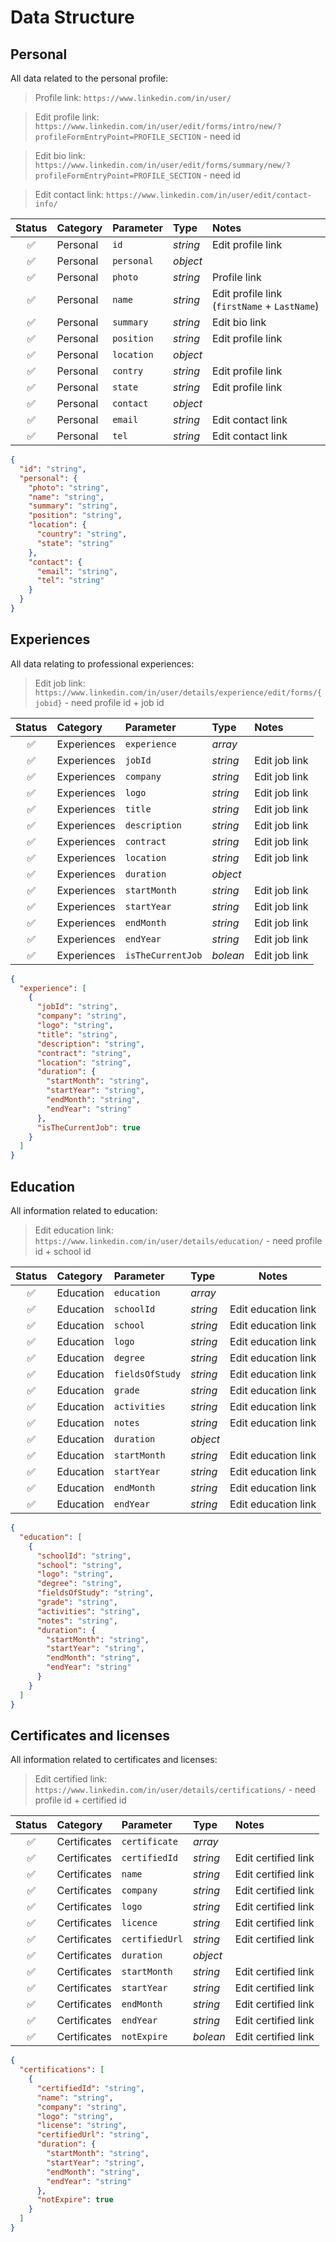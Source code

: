 # Data Structure

## Personal

All data related to the personal profile:

> Profile link: `https://www.linkedin.com/in/user/`

> Edit profile link: `https://www.linkedin.com/in/user/edit/forms/intro/new/?profileFormEntryPoint=PROFILE_SECTION` - need id

> Edit bio link: `https://www.linkedin.com/in/user/edit/forms/summary/new/?profileFormEntryPoint=PROFILE_SECTION` - need id

> Edit contact link: `https://www.linkedin.com/in/user/edit/contact-info/`

|       Status       | Category | Parameter  | Type     | Notes                                        |
| :----------------: | :------- | :--------- | :------- | :------------------------------------------- |
| :white_check_mark: | Personal | `id`       | _string_ | Edit profile link                            |
| :white_check_mark: | Personal | `personal` | _object_ |                                              |
| :white_check_mark: | Personal | `photo`    | _string_ | Profile link                                 |
| :white_check_mark: | Personal | `name`     | _string_ | Edit profile link (`firstName` + `LastName`) |
| :white_check_mark: | Personal | `summary`  | _string_ | Edit bio link                                |
| :white_check_mark: | Personal | `position` | _string_ | Edit profile link                            |
| :white_check_mark: | Personal | `location` | _object_ |                                              |
| :white_check_mark: | Personal | `contry`   | _string_ | Edit profile link                            |
| :white_check_mark: | Personal | `state`    | _string_ | Edit profile link                            |
| :white_check_mark: | Personal | `contact`  | _object_ |                                              |
| :white_check_mark: | Personal | `email`    | _string_ | Edit contact link                            |
| :white_check_mark: | Personal | `tel`      | _string_ | Edit contact link                            |

```json
{
  "id": "string",
  "personal": {
    "photo": "string",
    "name": "string",
    "summary": "string",
    "position": "string",
    "location": {
      "country": "string",
      "state": "string"
    },
    "contact": {
      "email": "string",
      "tel": "string"
    }
  }
}
```

## Experiences

All data relating to professional experiences:

> Edit job link: `https://www.linkedin.com/in/user/details/experience/edit/forms/{jobid}` - need profile id + job id

|       Status       | Category    | Parameter         | Type     | Notes         |
| :----------------: | :---------- | :---------------- | :------- | :------------ |
| :white_check_mark: | Experiences | `experience`      | _array_  |               |
| :white_check_mark: | Experiences | `jobId`           | _string_ | Edit job link |
| :white_check_mark: | Experiences | `company`         | _string_ | Edit job link |
| :white_check_mark: | Experiences | `logo`            | _string_ | Edit job link |
| :white_check_mark: | Experiences | `title`           | _string_ | Edit job link |
| :white_check_mark: | Experiences | `description`     | _string_ | Edit job link |
| :white_check_mark: | Experiences | `contract`        | _string_ | Edit job link |
| :white_check_mark: | Experiences | `location`        | _string_ | Edit job link |
| :white_check_mark: | Experiences | `duration`        | _object_ |               |
| :white_check_mark: | Experiences | `startMonth`      | _string_ | Edit job link |
| :white_check_mark: | Experiences | `startYear`       | _string_ | Edit job link |
| :white_check_mark: | Experiences | `endMonth`        | _string_ | Edit job link |
| :white_check_mark: | Experiences | `endYear`         | _string_ | Edit job link |
| :white_check_mark: | Experiences | `isTheCurrentJob` | _bolean_ | Edit job link |

```json
{
  "experience": [
    {
      "jobId": "string",
      "company": "string",
      "logo": "string",
      "title": "string",
      "description": "string",
      "contract": "string",
      "location": "string",
      "duration": {
        "startMonth": "string",
        "startYear": "string",
        "endMonth": "string",
        "endYear": "string"
      },
      "isTheCurrentJob": true
    }
  ]
}
```

## Education

All information related to education:

> Edit education link: `https://www.linkedin.com/in/user/details/education/` - need profile id + school id

|       Status       | Category  | Parameter       | Type     | Notes               |
| :----------------: | :-------- | :-------------- | :------- | ------------------- |
| :white_check_mark: | Education | `education`     | _array_  |                     |
| :white_check_mark: | Education | `schoolId`      | _string_ | Edit education link |
| :white_check_mark: | Education | `school`        | _string_ | Edit education link |
| :white_check_mark: | Education | `logo`          | _string_ | Edit education link |
| :white_check_mark: | Education | `degree`        | _string_ | Edit education link |
| :white_check_mark: | Education | `fieldsOfStudy` | _string_ | Edit education link |
| :white_check_mark: | Education | `grade`         | _string_ | Edit education link |
| :white_check_mark: | Education | `activities`    | _string_ | Edit education link |
| :white_check_mark: | Education | `notes`         | _string_ | Edit education link |
| :white_check_mark: | Education | `duration`      | _object_ |                     |
| :white_check_mark: | Education | `startMonth`    | _string_ | Edit education link |
| :white_check_mark: | Education | `startYear`     | _string_ | Edit education link |
| :white_check_mark: | Education | `endMonth`      | _string_ | Edit education link |
| :white_check_mark: | Education | `endYear`       | _string_ | Edit education link |

```json
{
  "education": [
    {
      "schoolId": "string",
      "school": "string",
      "logo": "string",
      "degree": "string",
      "fieldsOfStudy": "string",
      "grade": "string",
      "activities": "string",
      "notes": "string",
      "duration": {
        "startMonth": "string",
        "startYear": "string",
        "endMonth": "string",
        "endYear": "string"
      }
    }
  ]
}
```

## Certificates and licenses

All information related to certificates and licenses:

> Edit certified link: `https://www.linkedin.com/in/user/details/certifications/` - need profile id + certified id

|       Status       | Category     | Parameter      | Type     | Notes               |
| :----------------: | :----------- | :------------- | :------- | :------------------ |
| :white_check_mark: | Certificates | `certificate`  | _array_  |                     |
| :white_check_mark: | Certificates | `certifiedId`  | _string_ | Edit certified link |
| :white_check_mark: | Certificates | `name`         | _string_ | Edit certified link |
| :white_check_mark: | Certificates | `company`      | _string_ | Edit certified link |
| :white_check_mark: | Certificates | `logo`         | _string_ | Edit certified link |
| :white_check_mark: | Certificates | `licence`      | _string_ | Edit certified link |
| :white_check_mark: | Certificates | `certifiedUrl` | _string_ | Edit certified link |
| :white_check_mark: | Certificates | `duration`     | _object_ |                     |
| :white_check_mark: | Certificates | `startMonth`   | _string_ | Edit certified link |
| :white_check_mark: | Certificates | `startYear`    | _string_ | Edit certified link |
| :white_check_mark: | Certificates | `endMonth`     | _string_ | Edit certified link |
| :white_check_mark: | Certificates | `endYear`      | _string_ | Edit certified link |
| :white_check_mark: | Certificates | `notExpire`    | _bolean_ | Edit certified link |

```json
{
  "certifications": [
    {
      "certifiedId": "string",
      "name": "string",
      "company": "string",
      "logo": "string",
      "license": "string",
      "certifiedUrl": "string",
      "duration": {
        "startMonth": "string",
        "startYear": "string",
        "endMonth": "string",
        "endYear": "string"
      },
      "notExpire": true
    }
  ]
}
```
